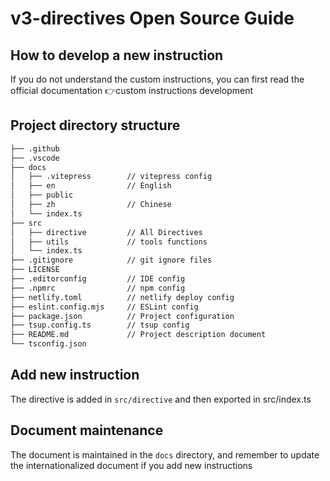 # v3-directives Open Source Guide

## How to develop a new instruction

If you do not understand the custom instructions, you can first read the official documentation [👉custom instructions development](https://vuejs.org/guide/reusability/custom-directives.html)

## Project directory structure

```txt
├── .github
├── .vscode
├── docs
│   ├── .vitepress        // vitepress config
│   ├── en                // English
│   ├── public
│   ├── zh                // Chinese
│   └── index.ts
├── src
│   ├── directive         // All Directives
│   ├── utils             // tools functions
│   └── index.ts
├── .gitignore            // git ignore files
├── LICENSE
├── .editorconfig         // IDE config
├── .npmrc                // npm config
├── netlify.toml          // netlify deploy config
├── eslint.config.mjs     // ESLint config
├── package.json          // Project configuration
├── tsup.config.ts        // tsup config
├── README.md             // Project description document
└── tsconfig.json
```

## Add new instruction

The directive is added in `src/directive` and then exported in src/index.ts

## Document maintenance

The document is maintained in the `docs` directory, and remember to update the internationalized document if you add new instructions

<style scoped>
a {
  text-decoration: none;
}
</style>

